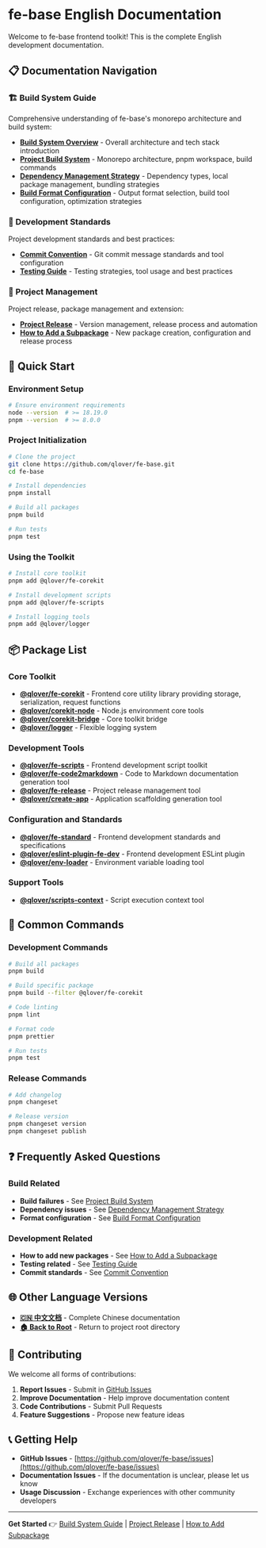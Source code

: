 # fe-base English Documentation

Welcome to fe-base frontend toolkit! This is the complete English development documentation.

## 📋 Documentation Navigation

### 🏗️ Build System Guide

Comprehensive understanding of fe-base's monorepo architecture and build system:

- **[Build System Overview](./builder-guide/index.md)** - Overall architecture and tech stack introduction
- **[Project Build System](./builder-guide/project-build-system.md)** - Monorepo architecture, pnpm workspace, build commands
- **[Dependency Management Strategy](./builder-guide/dependency-management.md)** - Dependency types, local package management, bundling strategies
- **[Build Format Configuration](./builder-guide/build-formats-config.md)** - Output format selection, build tool configuration, optimization strategies

### 📝 Development Standards

Project development standards and best practices:

- **[Commit Convention](./commit-convention.md)** - Git commit message standards and tool configuration
- **[Testing Guide](./testing-guide.md)** - Testing strategies, tool usage and best practices

### 🚀 Project Management

Project release, package management and extension:

- **[Project Release](./project-release.md)** - Version management, release process and automation
- **[How to Add a Subpackage](./how-to-add-a-subpackage.md)** - New package creation, configuration and release process

## 🎯 Quick Start

### Environment Setup

```bash
# Ensure environment requirements
node --version  # >= 18.19.0
pnpm --version  # >= 8.0.0
```

### Project Initialization

```bash
# Clone the project
git clone https://github.com/qlover/fe-base.git
cd fe-base

# Install dependencies
pnpm install

# Build all packages
pnpm build

# Run tests
pnpm test
```

### Using the Toolkit

```bash
# Install core toolkit
pnpm add @qlover/fe-corekit

# Install development scripts
pnpm add @qlover/fe-scripts

# Install logging tools
pnpm add @qlover/logger
```

## 📦 Package List

### Core Toolkit

- **[@qlover/fe-corekit](../../packages/fe-corekit/README.md)** - Frontend core utility library providing storage, serialization, request functions
- **[@qlover/corekit-node](../../packages/corekit-node/README.md)** - Node.js environment core tools
- **[@qlover/corekit-bridge](../../packages/corekit-bridge/README.md)** - Core toolkit bridge
- **[@qlover/logger](../../packages/logger/README.md)** - Flexible logging system

### Development Tools

- **[@qlover/fe-scripts](../../packages/fe-scripts/README.md)** - Frontend development script toolkit
- **[@qlover/fe-code2markdown](../../packages/fe-code2markdown/README.md)** - Code to Markdown documentation generation tool
- **[@qlover/fe-release](../../packages/fe-release/README.md)** - Project release management tool
- **[@qlover/create-app](../../packages/create-app/README.md)** - Application scaffolding generation tool

### Configuration and Standards

- **[@qlover/fe-standard](../../packages/fe-standard/README.md)** - Frontend development standards and specifications
- **[@qlover/eslint-plugin-fe-dev](../../packages/eslint-plugin-fe-dev/README.md)** - Frontend development ESLint plugin
- **[@qlover/env-loader](../../packages/env-loader/README.md)** - Environment variable loading tool

### Support Tools

- **[@qlover/scripts-context](../../packages/scripts-context/README.md)** - Script execution context tool

## 🔧 Common Commands

### Development Commands

```bash
# Build all packages
pnpm build

# Build specific package
pnpm build --filter @qlover/fe-corekit

# Code linting
pnpm lint

# Format code
pnpm prettier

# Run tests
pnpm test
```

### Release Commands

```bash
# Add changelog
pnpm changeset

# Release version
pnpm changeset version
pnpm changeset publish
```

## ❓ Frequently Asked Questions

### Build Related

- **Build failures** - See [Project Build System](./builder-guide/project-build-system.md#frequently-asked-questions)
- **Dependency issues** - See [Dependency Management Strategy](./builder-guide/dependency-management.md#frequently-asked-questions)
- **Format configuration** - See [Build Format Configuration](./builder-guide/build-formats-config.md#frequently-asked-questions)

### Development Related

- **How to add new packages** - See [How to Add a Subpackage](./how-to-add-a-subpackage.md)
- **Testing related** - See [Testing Guide](./testing-guide.md)
- **Commit standards** - See [Commit Convention](./commit-convention.md)

## 🌐 Other Language Versions

- **[🇨🇳 中文文档](../zh/index.md)** - Complete Chinese documentation
- **[🏠 Back to Root](../../README.md)** - Return to project root directory

## 🤝 Contributing

We welcome all forms of contributions:

1. **Report Issues** - Submit in [GitHub Issues](https://github.com/qlover/fe-base/issues)
2. **Improve Documentation** - Help improve documentation content
3. **Code Contributions** - Submit Pull Requests
4. **Feature Suggestions** - Propose new feature ideas

## 📞 Getting Help

- **GitHub Issues** - [https://github.com/qlover/fe-base/issues](https://github.com/qlover/fe-base/issues)
- **Documentation Issues** - If the documentation is unclear, please let us know
- **Usage Discussion** - Exchange experiences with other community developers

---

**Get Started** 👉 [Build System Guide](./builder-guide/) | [Project Release](./project-release.md) | [How to Add Subpackage](./how-to-add-a-subpackage.md)
